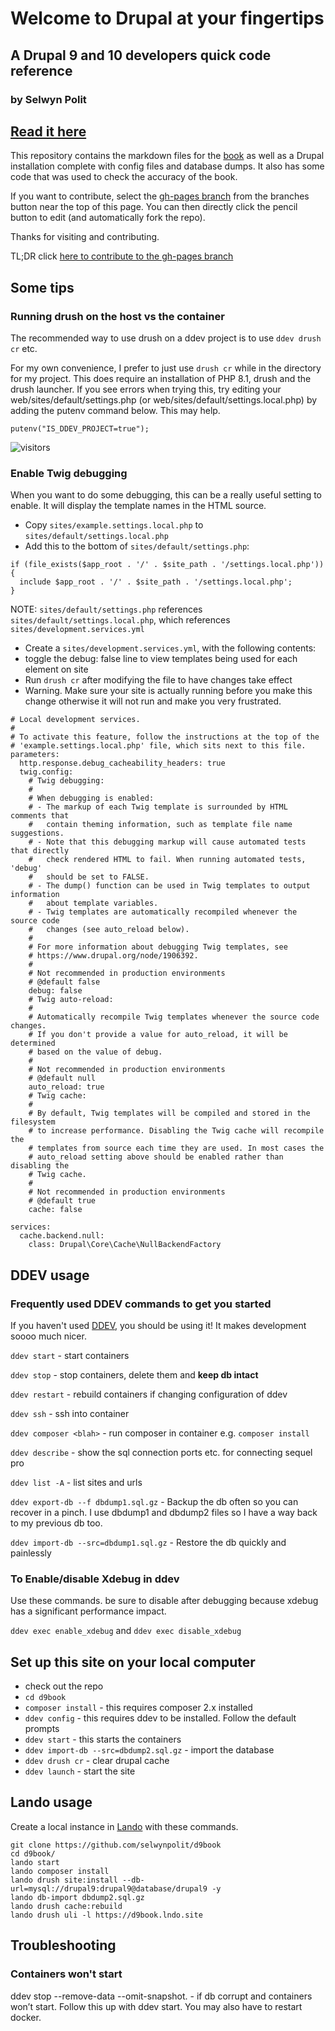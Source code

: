 # Welcome to Drupal at your fingertips
## A Drupal 9 and 10 developers quick code reference
### by Selwyn Polit


## [Read it here](https://selwynpolit.github.io/d9book/index.html)

This repository contains the markdown files for the [book](https://selwynpolit.github.io/d9book/index.html) as well as a Drupal installation complete with config files and database dumps.  It also has some code that was used to check the accuracy of the book.

If you want to contribute, select the [gh-pages branch](https://github.com/selwynpolit/d9book/tree/gh-pages) from the branches button near the top of this page.
You can then directly click the pencil button to edit (and automatically fork the repo).

Thanks for visiting and contributing.

TL;DR click [here to contribute to the gh-pages branch](https://github.com/selwynpolit/d9book/tree/gh-pages)

## Some tips

### Running drush on the host vs the container
The recommended way to use drush on a ddev project is to use `ddev drush cr` etc.

For my own convenience, I prefer to just use `drush cr` while in the directory for my project.  This does require an installation of PHP 8.1, drush and the drush launcher. If you see errors when trying this, try editing your web/sites/default/settings.php (or web/sites/default/settings.local.php) by adding the putenv command below.  This may help.
```
putenv("IS_DDEV_PROJECT=true");
```

![visitors](https://page-views.glitch.me/badge?page_id=selwynpolit.d9book-main-readme)


### Enable Twig debugging
When you want to do some debugging, this can be a really useful setting to enable.
It will display the template names in the HTML source.

* Copy `sites/example.settings.local.php` to `sites/default/settings.local.php`
* Add this to the bottom of `sites/default/settings.php`:

```
if (file_exists($app_root . '/' . $site_path . '/settings.local.php')) {
  include $app_root . '/' . $site_path . '/settings.local.php';
}
```

NOTE: `sites/default/settings.php` references `sites/default/settings.local.php`, which references `sites/development.services.yml`

* Create a `sites/development.services.yml`, with the following contents:
* toggle the debug: false line to view templates being used for each element on site
* Run `drush cr` after modifying the file to have changes take effect
* Warning. Make sure your site is actually running before you make this change otherwise it will not run and make you very frustrated.

```
# Local development services.
#
# To activate this feature, follow the instructions at the top of the
# 'example.settings.local.php' file, which sits next to this file.
parameters:
  http.response.debug_cacheability_headers: true
  twig.config:
    # Twig debugging:
    #
    # When debugging is enabled:
    # - The markup of each Twig template is surrounded by HTML comments that
    #   contain theming information, such as template file name suggestions.
    # - Note that this debugging markup will cause automated tests that directly
    #   check rendered HTML to fail. When running automated tests, 'debug'
    #   should be set to FALSE.
    # - The dump() function can be used in Twig templates to output information
    #   about template variables.
    # - Twig templates are automatically recompiled whenever the source code
    #   changes (see auto_reload below).
    #
    # For more information about debugging Twig templates, see
    # https://www.drupal.org/node/1906392.
    #
    # Not recommended in production environments
    # @default false
    debug: false
    # Twig auto-reload:
    #
    # Automatically recompile Twig templates whenever the source code changes.
    # If you don't provide a value for auto_reload, it will be determined
    # based on the value of debug.
    #
    # Not recommended in production environments
    # @default null
    auto_reload: true
    # Twig cache:
    #
    # By default, Twig templates will be compiled and stored in the filesystem
    # to increase performance. Disabling the Twig cache will recompile the
    # templates from source each time they are used. In most cases the
    # auto_reload setting above should be enabled rather than disabling the
    # Twig cache.
    #
    # Not recommended in production environments
    # @default true
    cache: false

services:
  cache.backend.null:
    class: Drupal\Core\Cache\NullBackendFactory
```

## DDEV usage

### Frequently used DDEV commands to get you started
If you haven't used [DDEV](https://ddev.com), you should be using it!
It makes development soooo much nicer.

`ddev start` - start containers

`ddev stop` - stop containers, delete them and **keep db intact**

`ddev restart` - rebuild containers if changing configuration of ddev

`ddev ssh` - ssh into container

`ddev composer <blah>` - run composer in container e.g. `composer install`

`ddev describe` - show the sql connection ports etc. for connecting sequel pro

`ddev list -A` - list sites and urls

`ddev export-db --f dbdump1.sql.gz`  - Backup the db often so you can recover in a pinch.  I use dbdump1 and dbdump2 files so I have a way back to my previous db too.

`ddev import-db --src=dbdump1.sql.gz` - Restore the db quickly and painlessly

### To Enable/disable Xdebug in ddev

Use these commands.  be sure to disable after debugging because xdebug has a significant performance impact.

`ddev exec enable_xdebug`
and
`ddev exec disable_xdebug`


## Set up this site on your local computer
* check out the repo
* `cd d9book`
* `composer install` - this requires composer 2.x installed
* `ddev config` - this requires ddev to be installed. Follow the default prompts
* `ddev start` - this starts the containers
* `ddev import-db --src=dbdump2.sql.gz` - import the database
* `ddev drush cr` - clear drupal cache
* `ddev launch` - start the site

## Lando usage

Create a local instance in [Lando](https://lando.dev/) with these commands.

```
git clone https://github.com/selwynpolit/d9book
cd d9book/
lando start
lando composer install
lando drush site:install --db-url=mysql://drupal9:drupal9@database/drupal9 -y
lando db-import dbdump2.sql.gz
lando drush cache:rebuild
lando drush uli -l https://d9book.lndo.site
```

## Troubleshooting

### Containers won't start

ddev stop --remove-data --omit-snapshot. - if db corrupt and containers won’t start.  Follow this up with ddev start.  You may also have to restart docker.
